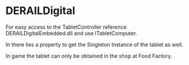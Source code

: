 # DERAILDigital

For easy access to the TabletController reference DERAILDigitalEmbedded.dll and use ITabletComputer.

In there lies a property to get the Singleton Instance of the tablet as well.

In game the tablet can only be obtained in the shop at Food Factory. 
